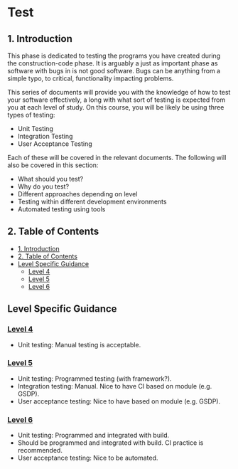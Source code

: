 # Test <!-- omit in toc -->

## 1. Introduction

This phase is dedicated to testing the programs you have created during the construction-code phase. It is arguably a just as important phase as software with bugs in is not good software. Bugs can be anything from a simple typo, to critical, functionality impacting problems.

This series of documents will provide you with the knowledge of how to test your software effectively, a long with what sort of testing is expected from you at each level of study. On this course, you will be likely be using three types of testing:  

- Unit Testing
- Integration Testing
- User Acceptance Testing

Each of these will be covered in the relevant documents. The following will also be covered in this section:

- What should you test?
- Why do you test?
- Different approaches depending on level
- Testing within different development environments
- Automated testing using tools

## 2. Table of Contents

- [1. Introduction](#1-introduction)
- [2. Table of Contents](#2-table-of-contents)
- [Level Specific Guidance](#level-specific-guidance)
  - [Level 4](#level-4)
  - [Level 5](#level-5)
  - [Level 6](#level-6)

## Level Specific Guidance

### [Level 4](level-4/level4-testing.md)

- Unit testing: Manual testing is acceptable.

### [Level 5](level-5/level5-testing.md)

- Unit testing: Programmed testing (with framework?).
- Integration testing: Manual. Nice to have CI based on module (e.g. GSDP).
- User acceptance testing: Nice to have based on module (e.g. GSDP).

### [Level 6](level-6/level6-testing.md)

- Unit testing: Programmed and integrated with build.
- Should be programmed and integrated with build. CI practice is recommended.
- User acceptance testing: Nice to be automated.
